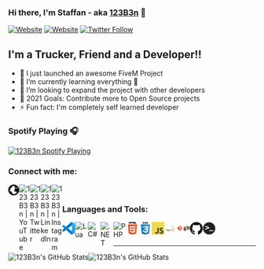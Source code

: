 ### Hi there, I'm Staffan - aka [123B3n][website] 👋

[![Website](https://img.shields.io/website?label=manifestrp.eu&style=for-the-badge&url=https%3A%2F%2Fmanifestrp.eu)](https://manifestrp.eu)
[![Website](https://img.shields.io/website?label=manifest-networks.eu&style=for-the-badge&url=https%3A%2F%2Fmanifest-networks.eu)](https://manifest-networks.eu)
[![Twitter Follow](https://img.shields.io/twitter/follow/123B3n?color=1DA1F2&logo=twitter&style=for-the-badge)](https://twitter.com/intent/follow?original_referer=https%3A%2F%2Fgithub.com%2F123B3n&screen_name=123B3n)

## I'm a Trucker, Friend and a Developer!!

- 🔭 I just launched an awesome FiveM Project
- 🌱 I’m currently learning everything 🤣
- 👯 I’m looking to expand the project with other developers
- 🥅 2021 Goals: Contribute more to Open Source projects
- ⚡ Fun fact: I'm completely self learned developer

### Spotify Playing 🎧

[<img src="https://spotify-playing-alpha.vercel.app/api/spotify-playing" alt="123B3n Spotify Playing" width="450" />](https://open.spotify.com/user/mahmodalrawi)

### Connect with me:

[<img align="left" alt="manifest-networks.eu" width="22px" src="https://raw.githubusercontent.com/iconic/open-iconic/master/svg/globe.svg" />][website2]
[<img align="left" alt="123B3n | YouTube" width="22px" src="https://cdn.jsdelivr.net/npm/simple-icons@v3/icons/youtube.svg" />][youtube]
[<img align="left" alt="123B3n | Twitter" width="22px" src="https://cdn.jsdelivr.net/npm/simple-icons@v3/icons/twitter.svg" />][twitter]
[<img align="left" alt="123B3n | LinkedIn" width="22px" src="https://cdn.jsdelivr.net/npm/simple-icons@v3/icons/linkedin.svg" />][linkedin]
[<img align="left" alt="123B3n | Instagram" width="22px" src="https://cdn.jsdelivr.net/npm/simple-icons@v3/icons/instagram.svg" />][instagram]

<br />

### Languages and Tools:

[<img align="left" alt="Visual Studio Code" width="26px" src="https://raw.githubusercontent.com/github/explore/80688e429a7d4ef2fca1e82350fe8e3517d3494d/topics/visual-studio-code/visual-studio-code.png" />][github]
[<img align="left" alt="Lua" width="26px" src="https://upload.wikimedia.org/wikipedia/commons/c/cf/Lua-Logo.svg" />][github]
[<img align="left" alt="C#" width="26px" src="https://cdn.worldvectorlogo.com/logos/c.svg" />][github]
[<img align="left" alt=".NET" width="26px" src="https://upload.wikimedia.org/wikipedia/commons/thumb/e/ee/.NET_Core_Logo.svg/1200px-.NET_Core_Logo.svg.png" />][github]
[<img align="left" alt="PHP" width="26px" src="https://pbs.twimg.com/profile_images/554530862453104641/xq5KwTA1.png" />][github]
[<img align="left" alt="HTML5" width="26px" src="https://raw.githubusercontent.com/github/explore/80688e429a7d4ef2fca1e82350fe8e3517d3494d/topics/html/html.png" />][github]
[<img align="left" alt="CSS3" width="26px" src="https://raw.githubusercontent.com/github/explore/80688e429a7d4ef2fca1e82350fe8e3517d3494d/topics/css/css.png" />][github]
[<img align="left" alt="JavaScript" width="26px" src="https://raw.githubusercontent.com/github/explore/80688e429a7d4ef2fca1e82350fe8e3517d3494d/topics/javascript/javascript.png" />][github]
[<img align="left" alt="MySQL" width="26px" src="https://raw.githubusercontent.com/github/explore/80688e429a7d4ef2fca1e82350fe8e3517d3494d/topics/mysql/mysql.png" />][github]
[<img align="left" alt="Git" width="26px" src="https://raw.githubusercontent.com/github/explore/80688e429a7d4ef2fca1e82350fe8e3517d3494d/topics/git/git.png" />][github]
[<img align="left" alt="GitHub" width="26px" src="https://raw.githubusercontent.com/github/explore/78df643247d429f6cc873026c0622819ad797942/topics/github/github.png" />][github]
[<img align="left" alt="Terminal" width="26px" src="https://raw.githubusercontent.com/github/explore/80688e429a7d4ef2fca1e82350fe8e3517d3494d/topics/terminal/terminal.png" />][github]

<br />
<br />

---

<img align="left" alt="123B3n's GitHub Stats" style="max-width 45% !important;" src="https://github-readme-stats-nu-six-52.vercel.app/api?username=123B3n&count_private=true&show_icons=true&hide_border=false&title_color=ff652f&icon_color=FFE400&bg_color=09131B&text_color=ffffff&border_color=0c1a25" />

<img align="left" alt="123B3n's GitHub Stats" style="max-width 45% !important;" src="https://github-readme-stats-nu-six-52.vercel.app/api/top-langs/?username=123B3n&layout=compact&count_private=true&show_icons=true&hide_border=false&title_color=ff652f&icon_color=FFE400&bg_color=09131B&text_color=ffffff&border_color=0c1a25" />

[github]: https://github.com/123B3n
[website]: https://manifestrp.eu
[website2]: https://manifest-networks.eu
[twitter]: https://twitter.com/123B3n
[youtube]: https://www.youtube.com/channel/UCYAMUfMRSfB7ZzhvtWXQqpg
[instagram]: https://instagram.com/staffanlowgren
[linkedin]: https://www.linkedin.com/in/staffan-löwgren-b217b988/
